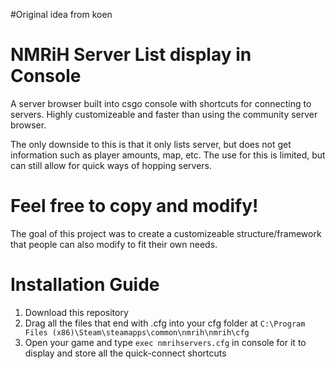 #Original idea from koen
# NMRiH Server List display in Console
 A server browser built into csgo console with shortcuts for connecting to servers. Highly customizeable and faster than using the community server browser.
 
 The only downside to this is that it only lists server, but does not get information such as player amounts, map, etc. The use for this is limited, but can still allow for quick ways of hopping servers.
 # Feel free to copy and modify!
 The goal of this project was to create a customizeable structure/framework that people can also modify to fit their own needs.
 # Installation Guide
 1. Download this repository
 2. Drag all the files that end with .cfg into your cfg folder at `C:\Program Files (x86)\Steam\steamapps\common\nmrih\nmrih\cfg`
 3. Open your game and type `exec nmrihservers.cfg` in console for it to display and store all the quick-connect shortcuts
